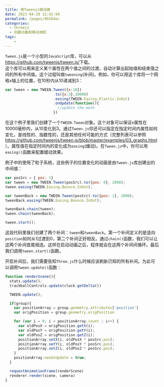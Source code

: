 ```yaml
---
title: 用Tweenjs做动画
date: 2021-04-29 12:42:04
permalink: /pages/9b564e/
categories:
  - threejs
  - 创建动画和移动相机
tags:
    -
---
```

`Tween.js`是一个小型的`JavaScript`库，可以从<a target="_blank" href="https://github.com/tweenjs/tween.js/">https://github.com/tweenjs/tween.js/</a>下载。  
这个库可以用来定义某个属性在两个值之间的过渡，自动计算出起始值和结束值之间的所有中间值。这个过程叫做`tweening`(补间)。例如，你可以用这个库将一个网格x轴上的位置，在10秒内从10递减到3：
```js
var tween = new TWEEN.Tween({x:10})
                      .to({x:3},10000)
                      .easing(TWEEN.Easing.Elastic.InOut)
                      .onUpdate(function(){
                        //update the mesh
                      })
```
在这个例子里我们创建了一个`TWEEN.Tween`对象。这个对象可以保证x属性在10000毫秒内，从10变化到3。通过`Tween.js`你还可以指定在指定时间内属性如何变化，是线性的、指数性的，还是其他任何可能的方式（完整列表可以参照<a target="_blank" link="https://github.com/tweenjs/tween.js/blob/master/examples/03_graphs.html">https://github.com/tweenjs/tween.js/blob/master/examples/03_graphs.html</a>）。属性值在指定时间内的变化成为`easing`(缓动)。在`Tween.js`中，你可以用`easing()`函数来配置缓动效果。

<style lang="stylus" scoped>
    #three1{
        width:800px;
        height:600px;
        position:relative;
    }
</style>
<template>
    <div id="three1"></div>
</template>

<script>
import * as THREE from 'three/build/three.module.js';
import * as dat from '../@js/dat.gui.js'
import {TWEEN} from 'three/examples/jsm/libs/tween.module.min.js'
import BaseLoaderScene from '../@js/baseLoaderScene.js'
import { PLYLoader } from 'three/examples/jsm/loaders/PLYLoader.js'
import {
  initStats, 
  initRenderer,
  initCamera,
  initTrackballControls,
  initDefaultLighting,
  addGroundPlane
  } from '../@js/util.js'

export default {
  data() {
      return {
          gui:null
      }
  },
  mounted(){
      this.init()
  },
  beforeDestroy(){
    if(this.gui){
      this.gui.destroy()
    }
  },
  methods:{
    init(){
      var domEl = document.getElementById("three1")
      var stats = initStats(0,domEl)
      var renderer = initRenderer(domEl)
      var camera = initCamera(domEl)
      var scene = new THREE.Scene()
      var group

      var trackballControls = initTrackballControls(camera, renderer)
      var clock = new THREE.Clock()

      initDefaultLighting(scene)

      var posSrc = { pos: 1}  
      var tween = new TWEEN.Tween(posSrc).to({pos: 0}, 2000); 
      tween.easing(TWEEN.Easing.Bounce.InOut); 
    
      var tweenBack = new TWEEN.Tween(posSrc).to({pos: 1}, 2000); 
      tweenBack.easing(TWEEN.Easing.Bounce.InOut); 
      
      tweenBack.chain(tween); 
      tween.chain(tweenBack); 

      tween.start();

      // 将摄像机位置移到中心
      camera.position.x = -30
      camera.position.y = 40
      camera.position.z = 30
      camera.lookAt(scene.position)

      //添加第二个环境光
      var ambientLight = new THREE.AmbientLight(0x353535)
      scene.add(ambientLight)

      var loader = new PLYLoader();
      loader.load("/models/carcloud.ply", function (geometry) {
        var material = new THREE.PointsMaterial({
          color: 0xffffff,
          size: 1,
          opacity: 0.6,
          transparent: true,
          blending: THREE.AdditiveBlending,
          depthWrite: false,
          map: generateSprite()
        });

        // copy the original position, so we can referene that when tweening
        var origPosition = geometry.attributes['position'].clone()
        geometry.origPosition = origPosition

        group = new THREE.Points(geometry, material);
        group.scale.set(2.5, 2.5, 2.5);
        scene.add(group)
      });

      renderScene()

      function renderScene(){
        stats.update();
        trackballControls.update(clock.getDelta())

        TWEEN.update();

        if(group){
          var positionArray = group.geometry.attributes['position']
          var origPosition = group.geometry.origPosition

          for (var i = 0; i < positionArray.count ; i++) {
            var oldPosX = origPosition.getX(i);
            var oldPosY = origPosition.getY(i);
            var oldPosZ = origPosition.getZ(i);
            positionArray.setX(i, oldPosX * posSrc.pos);
            positionArray.setY(i, oldPosY * posSrc.pos);
            positionArray.setZ(i, oldPosZ * posSrc.pos);
          }
          positionArray.needsUpdate = true;
        }

        requestAnimationFrame(renderScene)
        renderer.render(scene, camera)
      }

      // From Three.js examples
      function generateSprite() {

        var canvas = document.createElement('canvas');
        canvas.width = 16;
        canvas.height = 16;
        var context = canvas.getContext('2d');

        // draw the sprites
        var gradient = context.createRadialGradient(canvas.width / 2, canvas.height / 2, 0, canvas.width / 2, canvas.height / 2, canvas.width / 2);
        gradient.addColorStop(0, 'rgba(255,255,255,1)');
        gradient.addColorStop(0.2, 'rgba(0,255,255,1)');
        gradient.addColorStop(0.4, 'rgba(0,0,64,1)');
        gradient.addColorStop(1, 'rgba(0,0,0,1)');
        context.fillStyle = gradient;
        context.fillRect(0, 0, canvas.width, canvas.height);

        // create the texture
        var texture = new THREE.Texture(canvas);
        texture.needsUpdate = true;
        return texture;
      }
    }
  }
}
</script>

例子中的使用了粒子系统，这些例子的位置变化的动画是由`Tween.js`库创建出的中间值：
```js
var posSrc = { pos: 1}  
var tween = new TWEEN.Tween(posSrc).to({pos: 0}, 2000); 
tween.easing(TWEEN.Easing.Bounce.InOut); 

var tweenBack = new TWEEN.Tween(posSrc).to({pos: 1}, 2000); 
tweenBack.easing(TWEEN.Easing.Bounce.InOut); 

tweenBack.chain(tween); 
tween.chain(tweenBack); 

tween.start();
```
这段代码里我们创建了两个补间：`tween`和`tweenBack`。第一个补间定义的是竖向`position`如何从1过渡到0，第二个补间正好相反。通过`chain()`函数，我们可以让这两个补间首尾相连。这样在启动动画之后，程序就会在这两个补间间循环。最后我们调用`tween.start()`函数。

开启补间后，我们需要告知`Three.js`什么时候应该刷新已知的所有补间。为此可以调用`Tween.update()`函数：
```js {5,8-19}
function renderScene(){
  stats.update();
  trackballControls.update(clock.getDelta())

  TWEEN.update();

  if(group){
    var positionArray = group.geometry.attributes['position']
    var origPosition = group.geometry.origPosition

    for (var i = 0; i < positionArray.count ; i++) {
      var oldPosX = origPosition.getX(i);
      var oldPosY = origPosition.getY(i);
      var oldPosZ = origPosition.getZ(i);
      positionArray.setX(i, oldPosX * posSrc.pos);
      positionArray.setY(i, oldPosY * posSrc.pos);
      positionArray.setZ(i, oldPosZ * posSrc.pos);
    }
    positionArray.needsUpdate = true;
  }

  requestAnimationFrame(renderScene)
  renderer.render(scene, camera)
}

```